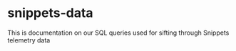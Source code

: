 # snippets-data

This is documentation on our SQL queries used for sifting through Snippets telemetry data
